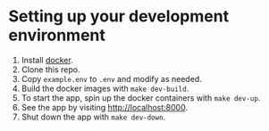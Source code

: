 # Setting up your development environment

1. Install [docker](https://www.docker.com/).
2. Clone this repo.
3. Copy `example.env` to `.env` and modify as needed.
4. Build the docker images with `make dev-build`.
5. To start the app, spin up the docker containers with `make dev-up`.
6. See the app by visiting [http://localhost:8000](http://localhost:8000).
7. Shut down the app with `make dev-down`.
